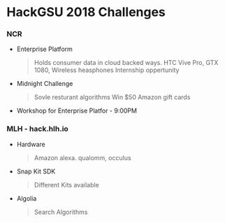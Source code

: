 # HackGSU 2018 Challenges

### NCR

  * Enterprise Platform  
    
	> Holds consumer data in cloud backed ways. 
	> HTC Vive Pro, GTX 1080, Wireless heasphones
	> Internship oppertunity 

  * Midnight Challenge

	> Sovle resturant algorithms 
	> Win $50 Amazon gift cards

  * Workshop for Enterprise Platfor - 9:00PM


### MLH - hack.hlh.io

  * Hardware

	> Amazon alexa. qualomm, occulus

  * Snap Kit SDK

	> Different Kits available

  * Algolia

	> Search Algorithms 


